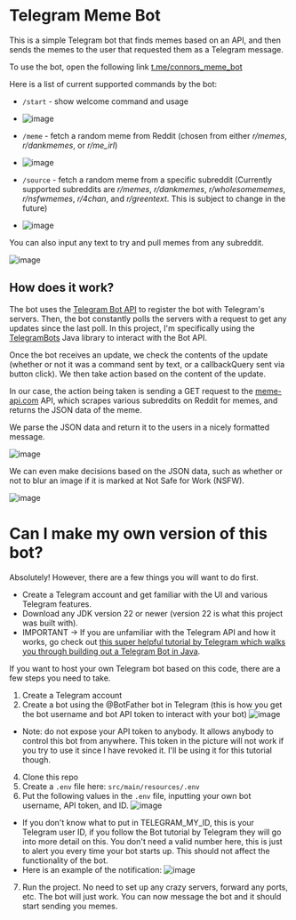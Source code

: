 # Telegram Meme Bot

This is a simple Telegram bot that finds memes based on an API, and then sends the memes to the user that requested them as a Telegram message.

To use the bot, open the following link [t.me/connors_meme_bot](https://t.me/connors_meme_bot)

Here is a list of current supported commands by the bot:

- `/start` - show welcome command and usage
- ![image](https://github.com/user-attachments/assets/f156f313-76bb-43d0-be7b-f568d9f471b9)

- `/meme` - fetch a random meme from Reddit (chosen from either *r/memes*, *r/dankmemes*, or *r/me_irl*)
- ![image](https://github.com/user-attachments/assets/a5f31485-b569-4e3c-87d3-1f59bca05b69)

- `/source` - fetch a random meme from a specific subreddit (Currently supported subreddits are *r/memes*, *r/dankmemes*, *r/wholesomememes*, *r/nsfwmemes*, *r/4chan*, and *r/greentext*. This is subject to change in the future)
- ![image](https://github.com/user-attachments/assets/10ad12e0-c64c-468a-88c4-cdd3e75d5464)


You can also input any text to try and pull memes from any subreddit.

![image](https://github.com/user-attachments/assets/f9237ebe-77cf-4ce1-9ff9-4cc2f4a68013)


## How does it work?

The bot uses the [Telegram Bot API](https://core.telegram.org/bots/api) to register the bot with Telegram's servers. Then, the bot constantly polls the servers with a request to get any updates since the last poll.
In this project, I'm specifically using the [TelegramBots](https://github.com/rubenlagus/TelegramBots) Java library to interact with the Bot API. 

Once the bot receives an update, we check the contents of the update (whether or not it was a command sent by text, or a callbackQuery sent via button click). We then
take action based on the content of the update. 

In our case, the action being taken is sending a GET request to the [meme-api.com](https://github.com/D3vd/Meme_Api) API, which scrapes various subreddits on Reddit for memes, and returns the JSON data of the meme.

We parse the JSON data and return it to the users in a nicely formatted message. 

![image](https://github.com/user-attachments/assets/54b792dd-dc83-4b6c-9c15-eae293849a18)

We can even make decisions based on the JSON data, such as whether or not to blur an image if it is marked at Not Safe for Work (NSFW).

![image](https://github.com/user-attachments/assets/d001c249-15d9-4f68-ac10-7798206884ab)

# Can I make my own version of this bot?

Absolutely! However, there are a few things you will want to do first.

- Create a Telegram account and get familiar with the UI and various Telegram features.
- Download any JDK version 22 or newer (version 22 is what this project was built with).
- IMPORTANT -> If you are unfamiliar with the Telegram API and how it works, go check out [this super helpful tutorial by Telegram which walks you through building out a Telegram Bot in Java](https://core.telegram.org/bots/tutorial).


If you want to host your own Telegram bot based on this code, there are a few steps you need to take.

1. Create a Telegram account
2. Create a bot using the @BotFather bot in Telegram (this is how you get the bot username and bot API token to interact with your bot)
![image](https://github.com/user-attachments/assets/3cc087f4-b382-473b-a1d9-5d10a6cb0fd0)
- Note: do not expose your API token to anybody. It allows anybody to control this bot from anywhere. This token in the picture will not work if you try to use it since I have revoked it. I'll be using it for this tutorial though.

4. Clone this repo
5. Create a `.env` file here: `src/main/resources/.env`
6. Put the following values in the `.env` file, inputting your own bot username, API token, and ID.
![image](https://github.com/user-attachments/assets/6a3793be-f5b8-4ffa-a99b-0a809908ddcb)
- If you don't know what to put in TELEGRAM_MY_ID, this is your Telegram user ID, if you follow the Bot tutorial by Telegram they will go into more detail on this. You don't need a valid number here, this is just to alert you every time your bot starts up. This should not affect the functionality of the bot.
- Here is an example of the notification: ![image](https://github.com/user-attachments/assets/23f2e4fd-f26c-4f62-8bd0-4b45b166574a)

7. Run the project. No need to set up any crazy servers, forward any ports, etc. The bot will just work. You can now message the bot and it should start sending you memes.


